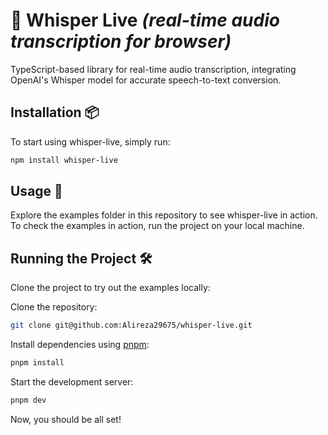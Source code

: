# 💬 Whisper Live _(real-time audio transcription for browser)_
TypeScript-based library for real-time audio transcription, integrating OpenAI's Whisper model for accurate speech-to-text conversion.

## Installation 📦
To start using whisper-live, simply run:

```bash
npm install whisper-live
```

## Usage 🚀
Explore the examples folder in this repository to see whisper-live in action. To check the examples in action, run the project on your local machine.

## Running the Project 🛠️
Clone the project to try out the examples locally:

Clone the repository:
```bash
git clone git@github.com:Alireza29675/whisper-live.git
```

Install dependencies using [pnpm](https://pnpm.io/):
```bash
pnpm install
```

Start the development server:

```bash
pnpm dev
```

Now, you should be all set!